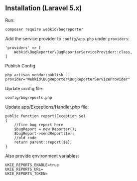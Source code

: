 ## Installation (Laravel 5.x)
Run:

    composer require webkid/bugreporter

Add the service provider to `config/app.php` under `providers`:

    'providers' => [
        Webkid\BugReporter\BugReporterServiceProvider::class,
    ]

Publish Config

	php artisan vendor:publish --provider="Webkid\BugReporter\BugReporterServiceProvider"

Update config file:

	config/bugreports.php
	
Update app/Exceptions/Handler.php file:
	
	public function report(Exception $e)
	{
		//fire bug report here
		$bugReport = new Reporter();
		$bugReport->sendReport($e);
		//old code
		return parent::report($e);
	}
	
	
	
Also provide environment variables:

	UKIE_REPORTS_ENABLE=true
	UKIE_REPORTS_URL=
	UKIE_REPORTS_TOKEN=
